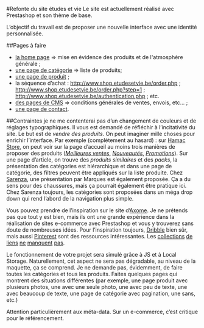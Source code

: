 #Refonte du site études et vie
Le site est actuellement réalisé avec Prestashop et son thème de base.

L’objectif du travail est de proposer une nouvelle interface avec une identité personnalisée.

##Pages à faire 
- [la home page](http://www.shop.etudesetvie.be) => mise en évidence des produits et de l'atmosphère générale ;
- [une page de catégorie](http://www.shop.etudesetvie.be/category.php?id_category=62) => liste de produits;
- [une page de produit](http://www.shop.etudesetvie.be/product.php?id_product=199) ; 
- la séquence d’achat : http://www.shop.etudesetvie.be/order.php ; http://www.shop.etudesetvie.be/order.php?step=1 ; http://www.shop.etudesetvie.be/authentication.php ; etc.
- [des pages de CMS](http://www.shop.etudesetvie.be/cms.php?id_cms=1) => conditions générales de ventes, envois, etc... ;
- [une page de contact](http://www.shop.etudesetvie.be/contact-form.php).

##Contraintes
je ne me contenterai pas d’un changement de couleurs et de réglages typographiques. Il vous est demandé de réfléchir à l’incitativité du site. Le but est de *vendre des produits*. On peut imaginer mille choses pour enrichir l’interface. Par exemple (complètement au hasard) : sur [Hamac Store](http://www.hamac-store.com), on peut voir sur la page d’accueil au moins trois manières de proposer des produits (*[Meilleures ventes](http://www.shop.etudesetvie.be/best-sales.php)*, *[Nouveautés](http://www.shop.etudesetvie.be/new-products.php)*, *[Promotions](http://www.shop.etudesetvie.be/prices-drop.php)*). Sur une page d’article, on trouve des *produits similaires* et des *packs*, la présentation des catégories est hiérarchique et dans une page de catégorie, des filtres peuvent être appliqués sur la liste produite. Chez [Sarenza](http://www.sarenza.com), une présentation par Marques est également proposée. Ça a du sens pour des chaussures, mais ça pourrait également être pratique ici. Chez Sarenza toujours, les catégories sont proposées dans un méga drop down qui rend l’abord de la navigation plus simple. 

Vous pouvez prendre de l’inspiration sur le site d’[Axome](http://www.axome.com/nos-realisations/). Je ne prétends pas que tout y est bien, mais ils ont une grande expérience dans la réalisation de sites e-commerce avec Prestashop et vous y trouverez sans doute de nombreuses idées. Pour l’inspiration toujours, [Dribble](http://dribbble.com/search?q=e-commerce) bien sûr, mais aussi [Pinterest](http://www.pinterest.com/search/boards/?q=e-commerce) sont des ressources intéressantes. Les [collections](http://vandelaydesign.com/blog/galleries/ecommerce-websites/) [de](http://www.hongkiat.com/blog/professionally-looking-ecommerce-web-design/) [liens](http://webdesignledger.com/inspiration/21-beautifully-designed-e-commerce-sites) [ne](http://www.designyourway.net/blog/inspiration/30-awesome-e-commerce-websites-for-your-inspiration/) [manquent](http://www.webhostingbillboarders.com/design/15-beautifully-designed-ecommerce-websites-for-your-design-inspiration/) [pas](http://cartfrenzy.com).

Le fonctionnement de votre projet sera simulé grâce à JS et à Local Storage. Naturellement, cet aspect ne sera pas dégradable, au niveau de la maquette, ça se comprend. Je ne demande pas, évidemment, de faire toutes les catégories et tous les produits. Faites quelques pages qui montrent des situations différentes (par exemple, une page produit avec plusieurs photos, une avec une seule photo, une avec peu de texte, une avec beaucoup de texte, une page de catégorie avec pagination, une sans, etc.)

Attention particulièrement aux méta-data. Sur un e-commerce, c’est critique pour le référencement. 


